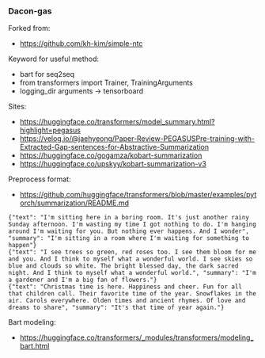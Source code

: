 ### Dacon-gas

Forked from:
  - https://github.com/kh-kim/simple-ntc

Keyword for useful method:
  - bart for seq2seq
  - from transformers import Trainer, TrainingArguments
  - logging_dir arguments -> tensorboard

Sites:
  - https://huggingface.co/transformers/model_summary.html?highlight=pegasus
  - https://velog.io/@jaehyeong/Paper-Review-PEGASUSPre-training-with-Extracted-Gap-sentences-for-Abstractive-Summarization
  - https://huggingface.co/gogamza/kobart-summarization
  - https://huggingface.co/upskyy/kobart-summarization-v3

Preprocess format:
  - https://github.com/huggingface/transformers/blob/master/examples/pytorch/summarization/README.md
  
```
{"text": "I'm sitting here in a boring room. It's just another rainy Sunday afternoon. I'm wasting my time I got nothing to do. I'm hanging around I'm waiting for you. But nothing ever happens. And I wonder", "summary": "I'm sitting in a room where I'm waiting for something to happen"}
{"text": "I see trees so green, red roses too. I see them bloom for me and you. And I think to myself what a wonderful world. I see skies so blue and clouds so white. The bright blessed day, the dark sacred night. And I think to myself what a wonderful world.", "summary": "I'm a gardener and I'm a big fan of flowers."}
{"text": "Christmas time is here. Happiness and cheer. Fun for all that children call. Their favorite time of the year. Snowflakes in the air. Carols everywhere. Olden times and ancient rhymes. Of love and dreams to share", "summary": "It's that time of year again."}
```

Bart modeling:
  - https://huggingface.co/transformers/_modules/transformers/modeling_bart.html